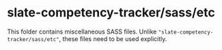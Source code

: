 # slate-competency-tracker/sass/etc

This folder contains miscellaneous SASS files. Unlike `"slate-competency-tracker/sass/etc"`, these files
need to be used explicitly.
